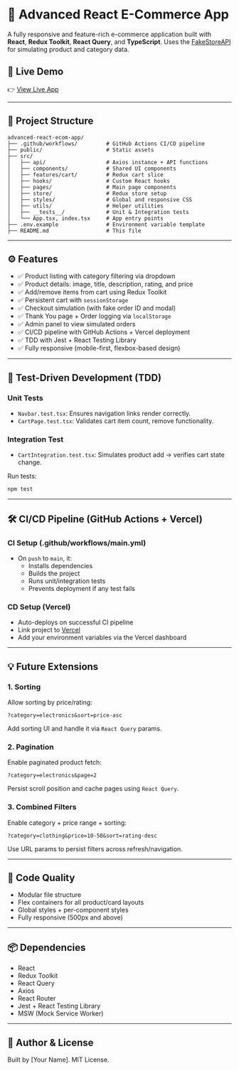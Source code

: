 
# 🛒 Advanced React E-Commerce App

A fully responsive and feature-rich e-commerce application built with **React**, **Redux Toolkit**, **React Query**, and **TypeScript**. Uses the [FakeStoreAPI](https://fakestoreapi.com/) for simulating product and category data.

## 🚀 Live Demo

👉 [View Live App](https://your-live-site.vercel.app)

---

## 📁 Project Structure

```
advanced-react-ecom-app/
├── .github/workflows/         # GitHub Actions CI/CD pipeline
├── public/                    # Static assets
├── src/
│   ├── api/                   # Axios instance + API functions
│   ├── components/            # Shared UI components
│   ├── features/cart/         # Redux cart slice
│   ├── hooks/                 # Custom React hooks
│   ├── pages/                 # Main page components
│   ├── store/                 # Redux store setup
│   ├── styles/                # Global and responsive CSS
│   ├── utils/                 # Helper utilities
│   ├── __tests__/             # Unit & Integration tests
│   └── App.tsx, index.tsx     # App entry points
├── .env.example               # Environment variable template
├── README.md                  # This file
```

---

## ⚙️ Features

- ✅ Product listing with category filtering via dropdown
- ✅ Product details: image, title, description, rating, and price
- ✅ Add/remove items from cart using Redux Toolkit
- ✅ Persistent cart with `sessionStorage`
- ✅ Checkout simulation (with fake order ID and modal)
- ✅ Thank You page + Order logging via `localStorage`
- ✅ Admin panel to view simulated orders
- ✅ CI/CD pipeline with GitHub Actions + Vercel deployment
- ✅ TDD with Jest + React Testing Library
- ✅ Fully responsive (mobile-first, flexbox-based design)

---

## 🧪 Test-Driven Development (TDD)

### Unit Tests

- `Navbar.test.tsx`: Ensures navigation links render correctly.
- `CartPage.test.tsx`: Validates cart item count, remove functionality.

### Integration Test

- `CartIntegration.test.tsx`: Simulates product add → verifies cart state change.

Run tests:

```bash
npm test
```

---

## 🛠️ CI/CD Pipeline (GitHub Actions + Vercel)

### CI Setup (.github/workflows/main.yml)

- On `push` to `main`, it:
  - Installs dependencies
  - Builds the project
  - Runs unit/integration tests
  - Prevents deployment if any test fails

### CD Setup (Vercel)

- Auto-deploys on successful CI pipeline
- Link project to [Vercel](https://vercel.com)
- Add your environment variables via the Vercel dashboard

---

## 💡 Future Extensions

### 1. Sorting

Allow sorting by price/rating:

```
?category=electronics&sort=price-asc
```

Add sorting UI and handle it via `React Query` params.

### 2. Pagination

Enable paginated product fetch:

```
?category=electronics&page=2
```

Persist scroll position and cache pages using `React Query`.

### 3. Combined Filters

Enable category + price range + sorting:

```
?category=clothing&price=10-50&sort=rating-desc
```

Use URL params to persist filters across refresh/navigation.

---

## 🧼 Code Quality

- Modular file structure
- Flex containers for all product/card layouts
- Global styles + per-component styles
- Fully responsive (500px and above)

---

## 📦 Dependencies

- React
- Redux Toolkit
- React Query
- Axios
- React Router
- Jest + React Testing Library
- MSW (Mock Service Worker)

---

## 🙌 Author & License

Built by [Your Name]. MIT License.
